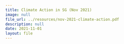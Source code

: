 ```yaml
---
title: Climate Action in SG (Nov 2021)
image: null
file_url: ../resources/nov-2021-climate-action.pdf
description: null
date: 2021-11-01
layout: file
---
```



  
